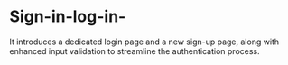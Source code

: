 # Sign-in-log-in-
It introduces a dedicated login page and a new sign-up page, along with enhanced input validation to streamline the authentication process.
